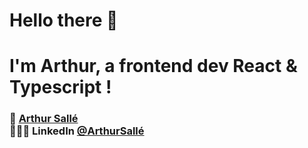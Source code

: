  

# Hello there 👋
# I'm Arthur, a frontend dev React & Typescript !

<!-- ### I love webdesign, JAMstack, css from scratch, animations, interactions, pizzas, street food & tattoos 🍕

- 🔭 I’m currently working with ReactJS
- 🌱 I’m currently learning TypeScript, JAMstack with NextJS & Gatsby, AnimeJS & GSAP
- 👯 I’m looking to collaborate on funny, meaningful & nice designed projects
- 💬 Ask me about what I love & much moooore ! -->

### 🤪 [Arthur Sallé](https://arthur-salle.fr/) <br/> 👨🏻‍💻 LinkedIn [@ArthurSallé](https://www.linkedin.com/in/arthur-sall%C3%A9/)
